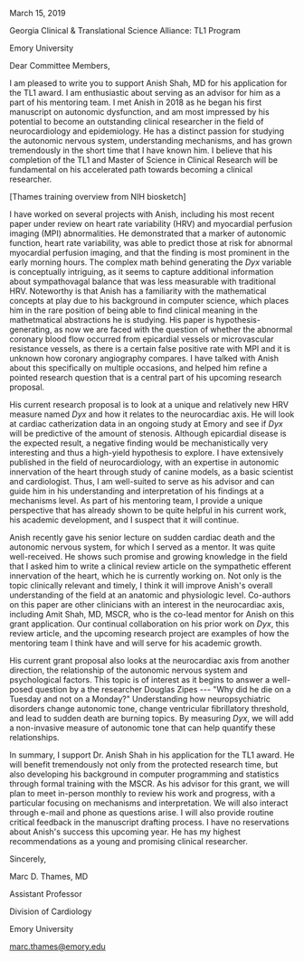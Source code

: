 March 15, 2019

Georgia Clinical & Translational Science Alliance: TL1 Program

Emory University

Dear Committee Members,

I am pleased to write you to support Anish Shah, MD for his application
for the TL1 award. I am enthusiastic about serving as an advisor for him
as a part of his mentoring team. I met Anish in 2018 as he began his
first manuscript on autonomic dysfunction, and am most impressed by his
potential to become an outstanding clinical researcher in the field of
neurocardiology and epidemiology. He has a distinct passion for studying
the autonomic nervous system, understanding mechanisms, and has grown
tremendously in the short time that I have known him. I believe that his
completion of the TL1 and Master of Science in Clinical Research will be
fundamental on his accelerated path towards becoming a clinical
researcher.

\[Thames training overview from NIH biosketch\]

I have worked on several projects with Anish, including his most recent
paper under review on heart rate variability (HRV) and myocardial
perfusion imaging (MPI) abnormalities. He demonstrated that a marker of
autonomic function, heart rate variability, was able to predict those at
risk for abnormal myocardial perfusion imaging, and that the finding is
most prominent in the early morning hours. The complex math behind
generating the *Dyx* variable is conceptually intriguing, as it seems to
capture additional information about sympathovagal balance that was less
measurable with traditional HRV. Noteworthy is that Anish has a
familiarity with the mathematical concepts at play due to his background
in computer science, which places him in the rare position of being able
to find clinical meaning in the mathetmatical abstractions he is
studying. His paper is hypothesis-generating, as now we are faced with
the question of whether the abnormal coronary blood flow occurred from
epicardial vessels or microvascular resistance vessels, as there is a
certain false positive rate with MPI and it is unknown how coronary
angiography compares. I have talked with Anish about this specifically
on multiple occasions, and helped him refine a pointed research question
that is a central part of his upcoming research proposal.

His current research proposal is to look at a unique and relatively new
HRV measure named *Dyx* and how it relates to the neurocardiac axis. He
will look at cardiac catherization data in an ongoing study at Emory and
see if *Dyx* will be predictive of the amount of stenosis. Although
epicardial disease is the expected result, a negative finding would be
mechanistically very interesting and thus a high-yield hypothesis to
explore. I have extensively published in the field of neurocardiology,
with an expertise in autonomic innervation of the heart through study of
canine models, as a basic scientist and cardiologist. Thus, I am
well-suited to serve as his advisor and can guide him in his
understanding and interpretation of his findings at a mechanisms level.
As part of his mentoring team, I provide a unique perspective that has
already shown to be quite helpful in his current work, his academic
development, and I suspect that it will continue.

Anish recently gave his senior lecture on sudden cardiac death and the
autonomic nervous system, for which I served as a mentor. It was quite
well-received. He shows such promise and growing knowledge in the field
that I asked him to write a clinical review article on the sympathetic
efferent innervation of the heart, which he is currently working on. Not
only is the topic clinically relevant and timely, I think it will
improve Anish's overall understanding of the field at an anatomic and
physiologic level. Co-authors on this paper are other clinicians with an
interest in the neurocardiac axis, including Amit Shah, MD, MSCR, who is
the co-lead mentor for Anish on this grant application. Our continual
collaboration on his prior work on *Dyx*, this review article, and the
upcoming research project are examples of how the mentoring team I think
have and will serve for his academic growth.

His current grant proposal also looks at the neurocardiac axis from
another direction, the relationship of the autonomic nervous system and
psychological factors. This topic is of interest as it begins to answer
a well-posed question by a the researcher Douglas Zipes --- "Why did he
die on a Tuesday and not on a Monday?" Understanding how
neuropsychiatric disorders change autonomic tone, change ventricular
fibrillatory threshold, and lead to sudden death are burning topics. By
measuring *Dyx*, we will add a non-invasive measure of autonomic tone
that can help quantify these relationships.

In summary, I support Dr. Anish Shah in his application for the TL1
award. He will benefit tremendously not only from the protected research
time, but also developing his background in computer programming and
statistics through formal training with the MSCR. As his advisor for
this grant, we will plan to meet in-person monthly to review his work
and progress, with a particular focusing on mechanisms and
interpretation. We will also interact through e-mail and phone as
questions arise. I will also provide routine critical feedback in the
manuscript drafting process. I have no reservations about Anish's
success this upcoming year. He has my highest recommendations as a young
and promising clinical researcher.

Sincerely,

Marc D. Thames, MD

Assistant Professor

Division of Cardiology

Emory University

<marc.thames@emory.edu>
